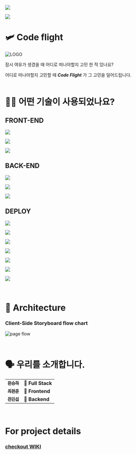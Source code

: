![](https://img.shields.io/badge/PROJECT-Codeflights-powderblue?style=for-the-badge)

![](https://img.shields.io/badge/Codeflights.me-Web-skyblue?style=for-the-badge)


#  🛩 Code flight

![LOGO](https://user-images.githubusercontent.com/53873269/93845143-b7815d00-fcda-11ea-934b-7a7dddd748af.png)


잠시 여유가 생겼을 때 어디로 떠나야할지 고민 한 적 있나요?

어디로 떠나야할지 고민할 때 ***Code Flight*** 가 그 고민을 덜어드립니다.  
<br>

# 🕵🏼 어떤 기술이 사용되었나요?

## FRONT-END
![](https://img.shields.io/badge/Front-Javascript-yellow?style=for-the-badge&logo=Javascript)

![](https://img.shields.io/badge/Front-React-skyblue?style=for-the-badge&logo=React)

![](https://img.shields.io/badge/Front-Redux-purple?style=for-the-badge&logo=Redux)

## BACK-END
![](https://img.shields.io/badge/Back-Node.JS-brown?style=for-the-badge&logo=node.js)

![](https://img.shields.io/badge/Back-Express-lightgray?style=for-the-badge&logo=express)

![](https://img.shields.io/badge/Back-Mysql-green?style=for-the-badge&logo=mysql)

## DEPLOY
![](https://img.shields.io/badge/Deploy-S3-pink?style=for-the-badge)

![](https://img.shields.io/badge/Deploy-EC2-red?style=for-the-badge)

![](https://img.shields.io/badge/Deploy-RDS-powderblue?style=for-the-badge)

![](https://img.shields.io/badge/Deploy-CloudFront-black?style=for-the-badge)

![](https://img.shields.io/badge/Deploy-Route53-hotpink?style=for-the-badge)

![](https://img.shields.io/badge/Deploy-ACM-lightyellow?style=for-the-badge)

![](https://img.shields.io/badge/Deploy-Lambda-lightgreen?style=for-the-badge)

<br>

# 🔨 Architecture

### Client-Side Storyboard flow chart

![page flow](https://github.com/tosky1125/codeflights.me/blob/main/pageflow.png?raw=true)

<br>

# 🗣 우리를 소개합니다.

<table>
  <tbody>
    <tr>
      <td align="center">
        <a href="https://github.com/tosky1125">          
          <sub>
            <b>한승하</b>
          </sub>
        </a>
        <br>
      </td>
      <td>
        <strong>🏁 Full Stack</strong>
      </td>
    </tr>
     <tr>
      <td align="center">
        <a href="https://github.com/doubleathj">         
          <sub>
            <b>최현준</b>
          </sub>
        </a>
        <br>
      </td>
      <td>
        <strong>🚩 Frontend</strong>
      </td>
    </tr>
      <td align="center">
        <a href="https://github.com/bombamong">           
          <sub>
            <b>전인섭</b>
          </sub>
        </a>
        <br>
      </td>
      <td>
        <strong>🚩 Backend</strong>
      </td>
    </tr>
    <tr>     
    </tr>
    <tr>
  </tbody>
</table>

<br>

# For project details

### [checkout WIKI](https://github.com/codestates/CodeFlights-client/wiki)
